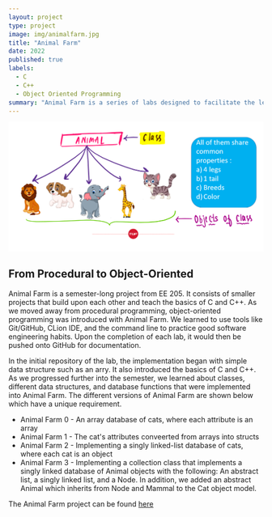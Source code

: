 ```yaml
---
layout: project
type: project
image: img/animalfarm.jpg
title: "Animal Farm"
date: 2022
published: true
labels:
  - C
  - C++
  - Object Oriented Programming
summary: "Animal Farm is a series of labs designed to facilitate the learning of Object-Oriented Programming. Animals are used as objects to teach the basics of C and C++, while also emphasizing the development of essential software engineering practices."
---
```

<p align="center">
<img class="img-fluid" src="../img/animalobject.png">
</p>

## From Procedural to Object-Oriented 
Animal Farm is a semester-long project from EE 205. It consists of smaller projects that build upon each other and teach the basics of C and C++. As we moved away from procedural programming, object-oriented programming was introduced with Animal Farm. We learned to use tools like Git/GitHub, CLion IDE, and the command line to practice good software engineering habits. Upon the completion of each lab, it would then be pushed onto GitHub for documentation.

In the initial repository of the lab, the implementation began with simple data structure such as an arry. It also introduced the basics of C and C++. As we progressed further into the semester, we learned about classes, different data structures, and database functions that were implemented into Animal Farm. The different versions of Animal Farm are shown below which have a unique requirement.

- Animal Farm 0 - An array database of cats, where each attribute is an array
- Animal Farm 1 - The cat's attributes conveerted from arrays into structs
- Animal Farm 2 - Implementing a singly linked-list database of cats, where each cat is an object
- Animal Farm 3 - Implementing a collection class that implements a singly linked database of Animal objects with the following: An abstract list, a singly linked list, and a Node. In addition, we added an abstract Animal which inherits from Node and Mammal to the Cat object model.

The Animal Farm project can be found [here](https://github.com/byrongs/ee205_lab_08d_animal_farm_1_to_clion.git)
